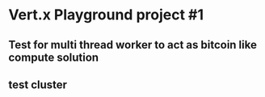 # Vert.x Playground project #1
## Test for multi thread worker to act as bitcoin like compute solution

## test cluster


